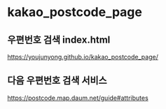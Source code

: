# kakao_postcode_page


## 우편번호 검색 index.html
https://youjunyong.github.io/kakao_postcode_page/

## 다음 우편번호 검색 서비스 
https://postcode.map.daum.net/guide#attributes
